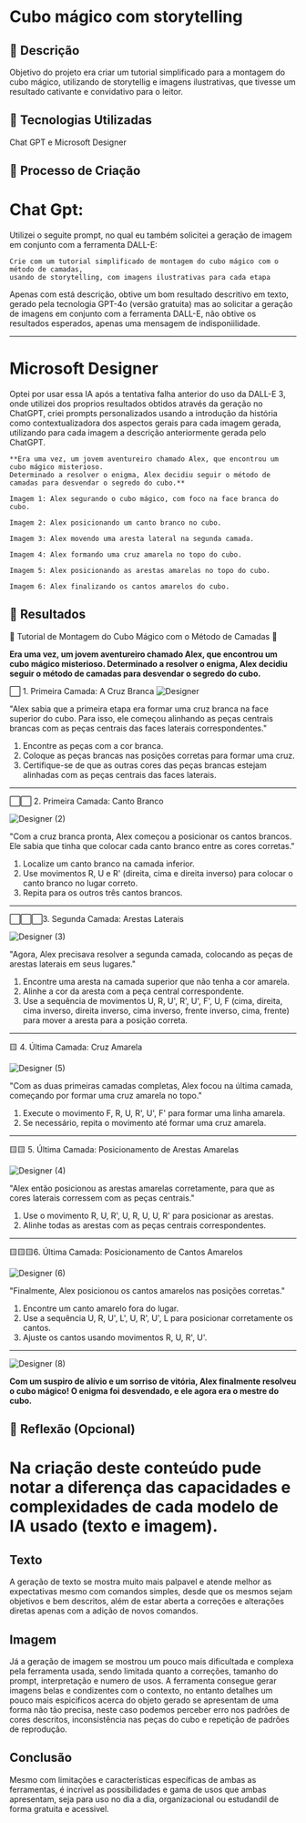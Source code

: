 # Cubo mágico com storytelling 

## 📒 Descrição

Objetivo do projeto era criar um tutorial simplificado para a montagem do cubo mágico, utilizando de storytellig e imagens ilustrativas,
que tivesse um resultado cativante e convidativo para o leitor.


## 🤖 Tecnologias Utilizadas
Chat GPT e Microsoft Designer

## 🧐 Processo de Criação
# Chat Gpt:
Utilizei o seguite prompt, no qual eu também solicitei a geração de imagem em conjunto com a ferramenta DALL-E:
   
    Crie com um tutorial simplificado de montagem do cubo mágico com o método de camadas,
    usando de storytelling, com imagens ilustrativas para cada etapa 

Apenas com está descrição, obtive um bom resultado descritivo em texto, gerado pela tecnologia GPT-4o (versão gratuita)
mas ao solicitar a geração de imagens em conjunto com a ferramenta DALL-E, não obtive os resultados esperados, 
apenas uma mensagem de indisponiilidade.

-----------
# Microsoft Designer

Optei por usar essa IA após a tentativa falha anterior do uso da DALL-E 3, onde utilizei dos proprios resultados obtidos através da geração no ChatGPT, criei prompts personalizados usando a introdução da história como contextualizadora dos aspectos gerais para cada imagem gerada, utilizando para cada imagem a descrição anteriormente gerada pelo ChatGPT.

    **Era uma vez, um jovem aventureiro chamado Alex, que encontrou um cubo mágico misterioso. 
    Determinado a resolver o enigma, Alex decidiu seguir o método de camadas para desvendar o segredo do cubo.**
    
    Imagem 1: Alex segurando o cubo mágico, com foco na face branca do cubo.
    
    Imagem 2: Alex posicionando um canto branco no cubo.
    
    Imagem 3: Alex movendo uma aresta lateral na segunda camada.
    
    Imagem 4: Alex formando uma cruz amarela no topo do cubo.
    
    Imagem 5: Alex posicionando as arestas amarelas no topo do cubo.
    
    Imagem 6: Alex finalizando os cantos amarelos do cubo.



## 🚀 Resultados

🎲 Tutorial de Montagem do Cubo Mágico com o Método de Camadas 🎲

**Era uma vez, um jovem aventureiro chamado Alex, que encontrou um cubo mágico misterioso. Determinado a resolver o enigma, Alex decidiu seguir o método de camadas para desvendar o segredo do cubo.**

⬜ 1. Primeira Camada: A Cruz Branca
![Designer](https://github.com/mirandajv/lab-natty-or-not/assets/162815479/5728d2ce-8a1e-46b4-bb36-97b28c286d91)


"Alex sabia que a primeira etapa era formar uma cruz branca na face superior do cubo. Para isso, ele começou alinhando as peças centrais brancas com as peças centrais das faces laterais correspondentes."

1. Encontre as peças com a cor branca.
2. Coloque as peças brancas nas posições corretas para formar uma cruz.
3. Certifique-se de que as outras cores das peças brancas estejam alinhadas com as peças centrais das faces laterais.

---

⬜⬜ 2. Primeira Camada: Canto Branco

![Designer (2)](https://github.com/mirandajv/lab-natty-or-not/assets/162815479/c7c2f2ec-9248-403a-a75c-a8ffafc030a7)



"Com a cruz branca pronta, Alex começou a posicionar os cantos brancos. Ele sabia que tinha que colocar cada canto branco entre as cores corretas."

1. Localize um canto branco na camada inferior.
2. Use movimentos R, U e R' (direita, cima e direita inverso) para colocar o canto branco no lugar correto.
3. Repita para os outros três cantos brancos.

---

⬜⬜⬜3. Segunda Camada: Arestas Laterais

![Designer (3)](https://github.com/mirandajv/lab-natty-or-not/assets/162815479/ed163ae5-43d3-4489-b50c-1182ea646c37)


"Agora, Alex precisava resolver a segunda camada, colocando as peças de arestas laterais em seus lugares."

1. Encontre uma aresta na camada superior que não tenha a cor amarela.
2. Alinhe a cor da aresta com a peça central correspondente.
3. Use a sequência de movimentos U, R, U', R', U', F', U, F (cima, direita, cima inverso, direita inverso, cima inverso, frente inverso, cima, frente) para mover a aresta para a posição correta.

---

🟨 4. Última Camada: Cruz Amarela

![Designer (5)](https://github.com/mirandajv/lab-natty-or-not/assets/162815479/9268eb28-fe9a-44de-83c7-89e8f33d894a)


"Com as duas primeiras camadas completas, Alex focou na última camada, começando por formar uma cruz amarela no topo."

1. Execute o movimento F, R, U, R', U', F' para formar uma linha amarela.
2. Se necessário, repita o movimento até formar uma cruz amarela.

---

🟨🟨 5. Última Camada: Posicionamento de Arestas Amarelas

![Designer (4)](https://github.com/mirandajv/lab-natty-or-not/assets/162815479/27a3be7d-6df8-42fa-b087-c1bc1f82b1a1)


"Alex então posicionou as arestas amarelas corretamente, para que as cores laterais corressem com as peças centrais."

1. Use o movimento R, U, R', U, R, U, U, R' para posicionar as arestas.
2. Alinhe todas as arestas com as peças centrais correspondentes.

---

🟨🟨🟨6. Última Camada: Posicionamento de Cantos Amarelos

![Designer (6)](https://github.com/mirandajv/lab-natty-or-not/assets/162815479/9899ed4e-0464-4269-91e2-e1a9633d94cc)


"Finalmente, Alex posicionou os cantos amarelos nas posições corretas."

1. Encontre um canto amarelo fora do lugar.
2. Use a sequência U, R, U', L', U, R', U', L para posicionar corretamente os cantos.
3. Ajuste os cantos usando movimentos R, U, R', U'.

---
![Designer (8)](https://github.com/mirandajv/lab-natty-or-not/assets/162815479/f097e96d-ed3f-4bbb-bfaa-06acbda42032)

**Com um suspiro de alívio e um sorriso de vitória, Alex finalmente resolveu o cubo mágico! O enigma foi desvendado, e ele agora era o mestre do cubo.**


## 💭 Reflexão (Opcional)

# Na criação deste conteúdo pude notar a diferença das capacidades e complexidades de cada modelo de IA usado (texto e imagem). 

## Texto
 A geração de texto se mostra muito mais palpavel e atende melhor as expectativas mesmo com comandos simples, desde que os mesmos sejam objetivos e bem descritos,
além de estar aberta a correções e alterações diretas apenas com a adição de novos comandos. 

## Imagem
Já a geração de imagem se mostrou um pouco mais dificultada e complexa pela ferramenta usada, sendo limitada quanto a correções, tamanho do prompt, interpretação e numero de usos.
A ferramenta consegue gerar imagens belas e condizentes com o contexto, no entanto detalhes um pouco mais espicificos acerca do objeto gerado se apresentam de uma forma não tão precisa, neste caso podemos perceber erro nos padrões de cores descritos, inconsistência nas peças do cubo e repetição de padrões de reprodução.

## Conclusão
 Mesmo com limitações e características específicas de ambas as ferramentas, é incrivel as possibilidades e gama de usos que ambas apresentam, seja para uso no dia a dia, organizacional
 ou estudandil de forma gratuita e acessivel. 

